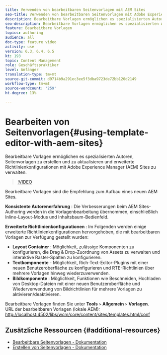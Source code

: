```yaml
---
title: Verwenden von bearbeitbaren Seitenvorlagen mit AEM Sites
seo-title: Verwenden von bearbeitbaren Seitenvorlagen mit Adobe Experience Manager Sites
description: Bearbeitbare Vorlagen ermöglichen es spezialisierten Autoren, Seitenvorlagen zu erstellen und zu aktualisieren und erweiterte Richtlinienkonfigurationen mit AEM Sites zu verwalten.
seo-description: Bearbeitbare Vorlagen ermöglichen es spezialisierten Autoren, Seitenvorlagen zu erstellen und zu aktualisieren und erweiterte Richtlinienkonfigurationen mit Adobe Experience Manager Sites zu verwalten.
feature: Bearbeitbare Vorlagen
topics: authoring
audience: all
doc-type: feature video
activity: use
version: 6.3, 6.4, 6.5
kt: 193
topic: Content Management
role: Geschäftspraktiker
level: Anfänger
translation-type: tm+mt
source-git-commit: d9714b9a291ec3ee5f3dba9723de72bb120d2149
workflow-type: tm+mt
source-wordcount: '259'
ht-degree: 13%

---
```



# Bearbeiten von Seitenvorlagen{#using-template-editor-with-aem-sites}

Bearbeitbare Vorlagen ermöglichen es spezialisierten Autoren, Seitenvorlagen zu erstellen und zu aktualisieren und erweiterte Richtlinienkonfigurationen mit Adobe Experience Manager (AEM) Sites zu verwalten.

>[!VIDEO](https://video.tv.adobe.com/v/326784/?quality=12&learn=on)

Bearbeitbare Vorlagen sind die Empfehlung zum Aufbau eines neuen AEM Sites.

**Konsistente Autorenerfahrung** : Die Verbesserungen beim AEM Sites-Authoring werden in die Vorlagenbearbeitung übernommen, einschließlich Inline-Layout-Modus und Inhaltsbaum-Bedienfeld.

**Erweiterte Richtlinienkonfigurationen** : Im Folgenden werden einige erweiterte Richtlinienkonfigurationen hervorgehoben, die mit bearbeitbaren Vorlagen zur Verfügung gestellt wurden:

* **Layout Container** : Möglichkeit, zulässige Komponenten zu konfigurieren, die Drag &amp; Drop-Zuordnung von Assets zu verwalten und interaktive Raster-Spalten zu konfigurieren.
* **Textkomponente**  - Möglichkeit, Rich-Text-Editor-Plugins mit einer neuen Benutzeroberfläche zu konfigurieren und RTE-Richtlinien über mehrere Vorlagen hinweg wiederzuverwenden.
* **Bildkomponente** : Möglichkeit, Funktionen wie Beschneiden, Hochladen von Desktop-Dateien mit einer neuen Benutzeroberfläche und Wiederverwendung von Bildrichtlinien für mehrere Vorlagen zu aktivieren/deaktivieren.

Bearbeitbare Vorlagen finden Sie unter **Tools** `>` **Allgemein** `>` **Vorlagen**.\
URL der bearbeitbaren Vorlagen (lokale AEM): [http://localhost:4502/libs/wcm/core/content/sites/templates.html/conf](http://localhost:4502/libs/wcm/core/content/sites/templates.html/conf)

## Zusätzliche Ressourcen {#additional-resources}

* [Bearbeitbare Seitenvorlagen - Dokumentation](https://docs.adobe.com/content/help/de-DE/experience-manager-65/developing/platform/templates/page-templates-editable.html)
* [Erstellen von Seitenvorlagen - Dokumentation](https://docs.adobe.com/content/help/de/experience-manager-65/authoring/siteandpage/templates.html)
